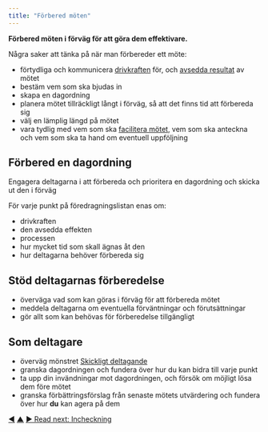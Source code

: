 ```yaml
---
title: "Förbered möten"
---
```



<strong>Förbered möten i förväg för att göra dem effektivare.</strong>

Några saker att tänka på när man förbereder ett möte:

- förtydliga och kommunicera <a href="#" class="tooltip" title="Drivkraft: A person’s or a group&#x27;s motive for responding to a specific situation.">drivkraften</a> för, och <a href="#" class="tooltip" title="Avsedd effekt: The expected result of an agreement, action, project or strategy.">avsedda resultat</a> av mötet
- bestäm vem som ska bjudas in
- skapa en dagordning
- planera mötet tillräckligt långt i förväg, så att det finns tid att förbereda sig
- välj en lämplig längd på mötet
- vara tydlig med vem som ska [facilitera mötet](facilitate-meetings.html), vem som ska anteckna och vem som ska ta hand om eventuell uppföljning

## Förbered en dagordning

Engagera deltagarna i att förbereda och prioritera en dagordning och skicka ut den i förväg

För varje punkt på föredragningslistan enas om:

- drivkraften
- den avsedda effekten
- processen
- hur mycket tid som skall ägnas åt den
- hur deltagarna behöver förbereda sig

## Stöd deltagarnas förberedelse

- överväga vad som kan göras i förväg för att förbereda mötet
- meddela deltagarna om eventuella förväntningar och förutsättningar
- gör allt som kan behövas för förberedelse tillgängligt

## Som deltagare

- överväg mönstret [Skickligt deltagande](artful-participation.html)
- granska dagordningen och fundera över hur du kan bidra till varje punkt
- ta upp din invändningar mot dagordningen, och försök om möjligt lösa dem före mötet
- granska förbättringsförslag från senaste mötets utvärdering och fundera över hur **du** kan agera på dem

<div class="bottom-nav">
<a href="facilitate-meetings.html" title="Back to: Facilitera möten">◀</a> <a href="meeting-practices.html" title="Up: Mötespraxis">▲</a> <a href="check-in.html" title="Read next: Incheckning">▶ Read next: Incheckning</a>
</div>


<script type="text/javascript">
Mousetrap.bind('g n', function() {
    window.location.href = 'check-in.html';
    return false;
});
</script>

